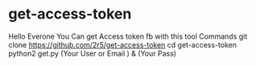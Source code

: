 # get-access-token
Hello Everone You Can get Access token fb with this tool
Commands
git clone https://github.com/2r5/get-access-token
cd get-access-token
python2 get.py (Your User or Email ) & (Your Pass)
